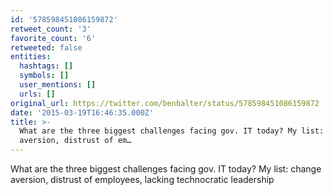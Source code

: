 ```yaml
---
id: '578598451086159872'
retweet_count: '3'
favorite_count: '6'
retweeted: false
entities:
  hashtags: []
  symbols: []
  user_mentions: []
  urls: []
original_url: https://twitter.com/benbalter/status/578598451086159872
date: '2015-03-19T16:46:35.000Z'
title: >-
  What are the three biggest challenges facing gov. IT today? My list: change
  aversion, distrust of em…
---
```


What are the three biggest challenges facing gov. IT today? My list: change aversion, distrust of employees, lacking technocratic leadership
